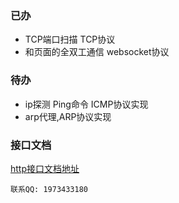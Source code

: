 ### 已办
- TCP端口扫描 TCP协议
- 和页面的全双工通信 websocket协议

### 待办
- ip探测 Ping命令 ICMP协议实现
- arp代理,ARP协议实现

### 接口文档
[http接口文档地址](https://console-docs.apipost.cn/preview/364a239b7ab40481/8dd34141074dbd5c)

`
    联系QQ: 1973433180
`
